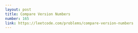 ```yaml
---
layout: post
title: Compare Version Numbers
number: 165
link: https://leetcode.com/problems/compare-version-numbers
---
```

